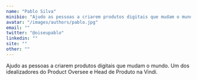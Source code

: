 ```yaml
---
name: "Pablo Silva"
minibio: "Ajudo as pessoas a criarem produtos digitais que mudam o mundo. Um dos idealizadores do Product Oversee e Head de Produto na Vindi."
avatar: "/images/authors/pablo.jpg"
email: ""
twitter: "@oiseupablo"
linkedin: ""
site: ""
other: ""
---
```


Ajudo as pessoas a criarem produtos digitais que mudam o mundo. Um dos idealizadores do Product Oversee e Head de Produto na Vindi.



